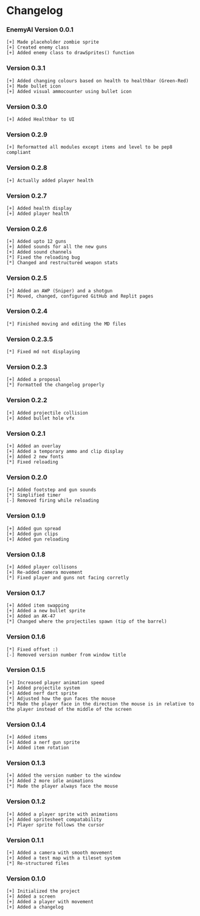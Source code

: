 # Changelog
### EnemyAI Version 0.0.1
```
[+] Made placeholder zombie sprite
[+] Created enemy class
[+] Added enemy class to drawSprites() function
```

### Version 0.3.1
```
[+] Added changing colours based on health to healthbar (Green-Red)
[+] Made bullet icon
[+] Added visual ammocounter using bullet icon
```

### Version 0.3.0
```
[+] Added Healthbar to UI
```

### Version 0.2.9
```
[+] Reformatted all modules except items and level to be pep8 compliant
```

### Version 0.2.8

```
[+] Actually added player health
```

### Version 0.2.7

```
[+] Added health display
[+] Added player health
```

### Version 0.2.6

```
[+] Added upto 12 guns
[+] Added sounds for all the new guns
[+] Added sound channels
[*] Fixed the reloading bug
[*] Changed and restructured weapon stats
```

### Version 0.2.5

```
[+] Added an AWP (Sniper) and a shotgun
[*] Moved, changed, configured GitHub and Replit pages
```

### Version 0.2.4

```
[*] Finished moving and editing the MD files
```

### Version 0.2.3.5

```
[*] Fixed md not displaying
```

### Version 0.2.3

```
[+] Added a proposal
[*] Formatted the changelog properly
```

### Version 0.2.2

```
[+] Added projectile collision
[+] Added bullet hole vfx
```

### Version 0.2.1

```
[+] Added an overlay
[+] Added a temporary ammo and clip display
[+] Added 2 new fonts
[*] Fixed reloading
```

### Version 0.2.0

```
[+] Added footstep and gun sounds
[*] Simplified timer
[-] Removed firing while reloading
```

### Version 0.1.9

```
[+] Added gun spread
[+] Added gun clips
[+] Added gun reloading
```

### Version 0.1.8

```
[+] Added player collisons
[+] Re-added camera movement
[*] Fixed player and guns not facing corretly
```

### Version 0.1.7

```
[+] Added item swapping
[+] Added a new bullet sprite
[+] Added an AK-47
[*] Changed where the projectiles spawn (tip of the barrel)
```

### Version 0.1.6

```
[*] Fixed offset :)
[-] Removed version number from window title
```

### Version 0.1.5

```
[+] Increased player animation speed
[+] Added projectile system
[+] Added nerf dart sprite
[*] Adjusted how the gun faces the mouse
[*] Made the player face in the direction the mouse is in relative to the player instead of the middle of the screen
```

### Version 0.1.4

```
[+] Added items
[+] Added a nerf gun sprite
[+] Added item rotation
```

### Version 0.1.3

```
[+] Added the version number to the window
[+] Added 2 more idle animations
[*] Made the player always face the mouse
```

### Version 0.1.2

```
[+] Added a player sprite with animations
[+] Added spritesheet compatability
[+] Player sprite follows the cursor
```

### Version 0.1.1

```
[+] Added a camera with smooth movement
[+] Added a test map with a tileset system
[*] Re-structured files
```

### Version 0.1.0

```
[+] Initialized the project
[+] Added a screen
[+] Added a player with movement
[+] Added a changelog
```